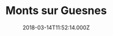 ---
date: 2018-03-14T11:52:14.000Z
title: Monts sur Guesnes
latitude: 46.90358777476333
longitude: 0.167053470045907
category: checkin
---